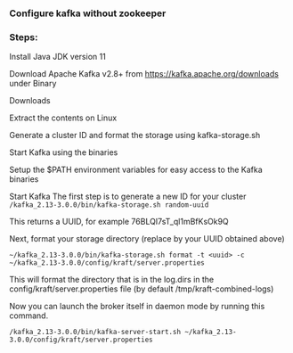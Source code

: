 ### Configure kafka without zookeeper

### Steps:

Install Java JDK version 11

Download Apache Kafka v2.8+ from https://kafka.apache.org/downloads under Binary

Downloads

Extract the contents on Linux

Generate a cluster ID and format the storage using kafka-storage.sh

Start Kafka using the binaries

Setup the $PATH environment variables for easy access to the Kafka binaries

Start Kafka
The first step is to generate a new ID for your cluster
`/kafka_2.13-3.0.0/bin/kafka-storage.sh random-uuid`

This returns a UUID, for example 76BLQI7sT_ql1mBfKsOk9Q

Next, format your storage directory (replace <uuid> by your UUID obtained above)

`~/kafka_2.13-3.0.0/bin/kafka-storage.sh format -t <uuid> -c ~/kafka_2.13-3.0.0/config/kraft/server.properties`

This will format the directory that is in the log.dirs in the config/kraft/server.properties file (by default /tmp/kraft-combined-logs)

Now you can launch the broker itself in daemon mode by running this command.

`/kafka_2.13-3.0.0/bin/kafka-server-start.sh ~/kafka_2.13-3.0.0/config/kraft/server.properties`

